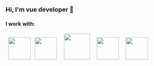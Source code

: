 ### Hi, I'm vue developer 👋
<h4>I work with:</h4>
<code> <img src="https://w1.pngwing.com/pngs/569/566/png-transparent-green-circle-css3-logo-organization-ethiopia-html5-rabbit-inc-text-thumbnail.png" height="60px" width="60px"> </code>
<code><img src="https://w1.pngwing.com/pngs/638/284/png-transparent-green-circle-css3-logo-organization-ethiopia-html5-rabbit-inc-text-thumbnail.png" height="60px" width="60px"> </code>
<code> <img src="https://ih1.redbubble.net/image.815350031.4911/st,small,845x845-pad,1000x1000,f8f8f8.u1.jpg" height="70px" width="70px"> </code>
<code> <img src="https://res.cloudinary.com/teepublic/image/private/s--VZG1dDZH--/c_crop,x_10,y_10/c_fit,h_830/c_crop,g_north_west,h_1038,w_1038,x_-167,y_-104/l_upload:v1565806151:production:blanks:vdbwo35fw6qtflw9kezw/fl_layer_apply,g_north_west,x_-278,y_-215/b_rgb:262c3a/c_limit,f_auto,h_630,q_90,w_630/v1650277289/production/designs/29501940_0.jpg" height="60px" width="60px"> </code>
<code> <img src="https://www.rlogical.com/wp-content/uploads/2021/10/image_2021_09_28T11_46_48_189Z.png" height="60px" width="60px"> </code>
